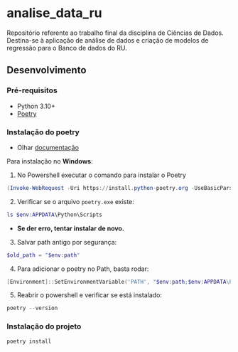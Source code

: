 # analise_data_ru
Repositório referente ao trabalho final da disciplina de Ciências de Dados. Destina-se à aplicação de análise de dados e criação de modelos de regressão para o Banco de dados do RU.


## Desenvolvimento

### Pré-requisitos
* Python 3.10+
* [Poetry](https://python-poetry.org/docs/)


### Instalação do poetry
* Olhar [documentação](https://python-poetry.org/docs/#installation)


Para instalação no **Windows**:

1. No Powershell executar o comando para instalar o Poetry

```powershell
(Invoke-WebRequest -Uri https://install.python-poetry.org -UseBasicParsing).Content | python -
```

2. Verificar se o arquivo `poetry.exe` existe:

```powershell
ls $env:APPDATA\Python\Scripts
```

* **Se der erro, tentar instalar de novo.**

3. Salvar path antigo por segurança:

```powershell
$old_path = "$env:path"
```

4. Para adicionar o poetry no Path, basta rodar:

```powershell
[Environment]::SetEnvironmentVariable('PATH', "$env:path;$env:APPDATA\Python\Scripts", 'User')
```

5. Reabrir o powershell e verificar se está instalado:

```powershell
poetry --version
```

### Instalação do projeto
```
poetry install
```

